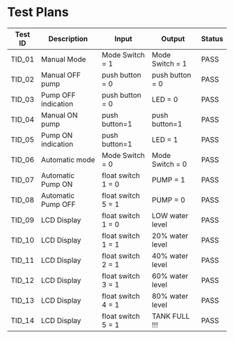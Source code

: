 # Test Plans

|  Test ID | Description  | Input  | Output  | Status |
|---|---|---|---|---|
| TID_01  | Manual Mode  | Mode Switch = 1| Mode Switch = 1| PASS  |
| TID_02  | Manual OFF pump  | push button = 0| push button = 0 | PASS  |
| TID_03  | Pump OFF indication  | push button = 0 | LED = 0 | PASS  |
| TID_04  | Manual ON pump  | push button=1| push button=1 | PASS  |
| TID_05  | Pump ON indication  | push button=1 | LED = 1 | PASS  |
| TID_06  | Automatic mode | Mode Switch = 0| Mode Switch = 0  | PASS  |
| TID_07  | Automatic Pump ON | float switch 1 = 0 | PUMP = 1  | PASS  |
| TID_08  | Automatic Pump OFF | float switch 5 = 1 | PUMP = 0 | PASS  |
| TID_09  | LCD Display | float switch 1 = 0 | LOW water level | PASS  |
| TID_10  | LCD Display | float switch 1 = 1 | 20% water level | PASS  |
| TID_11  | LCD Display | float switch 2 = 1 | 40% water level | PASS  |
| TID_12  | LCD Display | float switch 3 = 1 | 60% water level | PASS  |
| TID_13  | LCD Display | float switch 4 = 1 | 80% water level | PASS  |
| TID_14  | LCD Display | float switch 5 = 1 | TANK FULL !!!   | PASS  |